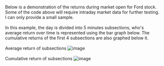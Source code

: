 Below is a demonstration of the returns during market open for Ford stock. Some of the code above will require intraday market data for further testing. I can only provide a small sample. 
</br>
</br>
In this example, the day is divided into 5 minutes subsections, who's average return over time is represented using the bar graph below. The cumulative returns of the first 4 subsections are also graphed below it.
</br>
</br>
Average return of subsections
![image](https://user-images.githubusercontent.com/102199762/212253437-dcc9161a-7a95-439d-b416-574cefcd6b11.png)
</br>
</br>
Cumulative return of subsections
![image](https://user-images.githubusercontent.com/102199762/212253897-1607f9f8-12e0-4e76-9424-3e12cc328e6a.png)
